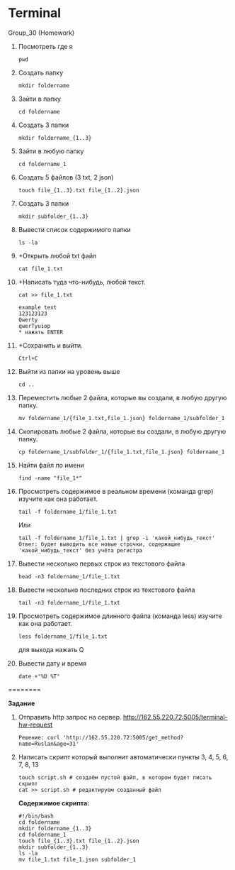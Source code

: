 # Terminal
Group_30 (Homework)

1) Посмотреть где я

	`pwd`

2) Создать папку

	`mkdir foldername`

3) Зайти в папку

	`cd foldername`

4) Создать 3 папки

	`mkdir foldername_{1..3}`

5) Зайти в любую папку

	`cd foldername_1`

6) Создать 5 файлов (3 txt, 2 json)

	`touch file_{1..3}.txt file_{1..2}.json`

7) Создать 3 папки

	`mkdir subfolder_{1..3}`

8) Вывести список содержимого папки

	`ls -la`

9) +Открыть любой txt файл

	`cat file_1.txt`

10) +Написать туда что-нибудь, любой текст.

	`cat >> file_1.txt`
	```
	example text
	123123123
	Qwerty
	qwerTyuiop
	* нажать ENTER
	```
11) +Сохранить и выйти.

	`Ctrl+C`

12) Выйти из папки на уровень выше

	`cd ..`

13) Переместить любые 2 файла, которые вы создали, в любую другую папку.

	`mv foldername_1/{file_1.txt,file_1.json} foldername_1/subfolder_1`

14) Скопировать любые 2 файла, которые вы создали, в любую другую папку.

	`cp foldername_1/subfolder_1/{file_1.txt,file_1.json} foldername_1`

15) Найти файл по имени

	`find -name "file_1*"`

16) Просмотреть содержимое в реальном времени (команда grep) изучите как она работает.

	`tail -f foldername_1/file_1.txt`

	Или
	```
	tail -f foldername_1/file_1.txt | grep -i 'какой_нибудь_текст'
	Ответ: будет выводить все новые строчки, содержащие 'какой_нибудь_текст' без учёта регистра
	```
17) Вывести несколько первых строк из текстового файла

	`head -n3 foldername_1/file_1.txt`

18) Вывести несколько последних строк из текстового файла

	`tail -n3 foldername_1/file_1.txt`

19) Просмотреть содержимое длинного файла (команда less) изучите как она работает.

	`less foldername_1/file_1.txt`
	
	для выхода нажать Q

20) Вывести дату и время

	`date +"%D %T"`

========

**Задание**
1) Отправить http запрос на сервер.
http://162.55.220.72:5005/terminal-hw-request

	`Решение: curl 'http://162.55.220.72:5005/get_method?name=Ruslan&age=31'`

2) Написать скрипт который выполнит автоматически пункты 3, 4, 5, 6, 7, 8, 13
	```
	touch script.sh # создаём пустой файл, в котором будет писать скрипт
	cat >> script.sh # редактируем созданный файл
	```
	**Содержимое скрипта:**
	```
	#!/bin/bash
	cd foldername
	mkdir foldername_{1..3}
	cd foldername_1
	touch file_{1..3}.txt file_{1..2}.json
	mkdir subfolder_{1..3}
	ls -la
	mv file_1.txt file_1.json subfolder_1
	```
